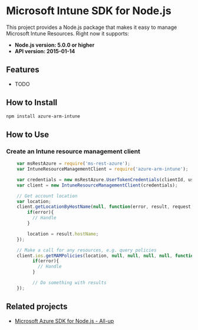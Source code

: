 # Microsoft Intune SDK for Node.js

This project provides a Node.js package that makes it easy to manage Microsoft Intune Resources. Right now it supports:
- **Node.js version: 5.0.0 or higher**
- **API version: 2015-01-14**

## Features

 - TODO

## How to Install

```bash
npm install azure-arm-intune
```

## How to Use

### Create an Intune resource management client

```javascript
    var msRestAzure = require('ms-rest-azure');
    var IntuneResourceManagementClient = require('azure-arm-intune');

    var credentials = new msRestAzure.UserTokenCredentials(clientId, username, password, subscriptionId);
    var client = new IntuneResourceManagementClient(credentials);

    // Get account location
    var location;
    client.getLocationByHostName(null, function(error, result, request, response) {
        if(error){
          // Handle
        }

        location = result.hostName;
    });

    // Make a call for any resources, e.g. query policies
    client.ios.getMAMPolicies(location, null, null, null, null, function(error, result, request, response) {
          if(error){
            // Handle
          }

          // Do something with results
    });
```

## Related projects

- [Microsoft Azure SDK for Node.js - All-up](https://github.com/WindowsAzure/azure-sdk-for-node)
